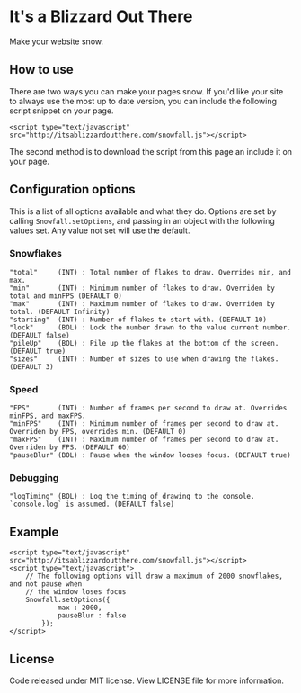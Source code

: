 # It's a Blizzard Out There

Make your website snow.

## How to use

There are two ways you can make your pages snow. If you'd like your site
to always use the most up to date version, you can include the following
script snippet on your page.

    <script type="text/javascript" src="http://itsablizzardoutthere.com/snowfall.js"></script>

The second method is to download the script from this page an include it
on your page.

## Configuration options

This is a list of all options available and what they do. Options are set by calling `Snowfall.setOptions`, and
passing in an object with the following values set. Any value not set will use the default.

### Snowflakes

    "total"     (INT) : Total number of flakes to draw. Overrides min, and max.
    "min"       (INT) : Minimum number of flakes to draw. Overriden by total and minFPS (DEFAULT 0)
    "max"       (INT) : Maximum number of flakes to draw. Overriden by total. (DEFAULT Infinity)
    "starting"  (INT) : Number of flakes to start with. (DEFAULT 10)
    "lock"      (BOL) : Lock the number drawn to the value current number. (DEFAULT false)
    "pileUp"    (BOL) : Pile up the flakes at the bottom of the screen. (DEFAULT true)
    "sizes"     (INT) : Number of sizes to use when drawing the flakes. (DEFAULT 3)

### Speed

    "FPS"       (INT) : Number of frames per second to draw at. Overrides minFPS, and maxFPS.
    "minFPS"    (INT) : Minimum number of frames per second to draw at. Overriden by FPS, overrides min. (DEFAULT 0)
    "maxFPS"    (INT) : Maximum number of frames per second to draw at. Overriden by FPS. (DEFAULT 60)
    "pauseBlur" (BOL) : Pause when the window looses focus. (DEFAULT true)

### Debugging

    "logTiming" (BOL) : Log the timing of drawing to the console. `console.log` is assumed. (DEFAULT false)

## Example

    <script type="text/javascript" src="http://itsablizzardoutthere.com/snowfall.js"></script>
    <script type="text/javascript">
    	// The following options will draw a maximum of 2000 snowflakes, and not pause when
    	// the window loses focus
    	Snowfall.setOptions({
    			max : 2000,
    			pauseBlur : false
    		});
    </script>

## License

Code released under MIT license. View LICENSE file for more information.
